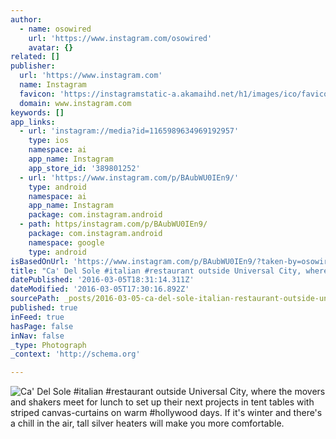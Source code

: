 ```yaml
---
author:
  - name: osowired
    url: 'https://www.instagram.com/osowired'
    avatar: {}
related: []
publisher:
  url: 'https://www.instagram.com'
  name: Instagram
  favicon: 'https://instagramstatic-a.akamaihd.net/h1/images/ico/favicon.ico/7cdab0872b15.ico'
  domain: www.instagram.com
keywords: []
app_links:
  - url: 'instagram://media?id=1165989634969192957'
    type: ios
    namespace: ai
    app_name: Instagram
    app_store_id: '389801252'
  - url: 'https://www.instagram.com/p/BAubWU0IEn9/'
    type: android
    namespace: ai
    app_name: Instagram
    package: com.instagram.android
  - path: https/instagram.com/p/BAubWU0IEn9/
    package: com.instagram.android
    namespace: google
    type: android
isBasedOnUrl: 'https://www.instagram.com/p/BAubWU0IEn9/?taken-by=osowired'
title: "Ca' Del Sole #italian #restaurant outside Universal City, where the movers and shakers meet for lunch to set up their next projects in tent tables with striped canvas-curtains on warm #hollywood days. If it's winter and there's a chill in the air, tall silver heaters will make you more comfortable."
datePublished: '2016-03-05T18:31:14.311Z'
dateModified: '2016-03-05T17:30:16.892Z'
sourcePath: _posts/2016-03-05-ca-del-sole-italian-restaurant-outside-universal-city-wh.md
published: true
inFeed: true
hasPage: false
inNav: false
_type: Photograph
_context: 'http://schema.org'

---
```

![Ca' Del Sole &num;italian &num;restaurant outside Universal City&comma; where the movers and shakers meet for lunch to set up their next projects in tent tables with striped canvas-curtains on warm &num;hollywood days&period; If it's winter and there's a chill in the air&comma; tall silver heaters will make you more comfortable&period;](https://scontent.cdninstagram.com/t51.2885-15/s640x640/sh0.08/e35/12501784_1682538711964520_1416195888_n.jpg?ig_cache_key=MTE2NTk4OTYzNDk2OTE5Mjk1Nw%3D%3D.2)